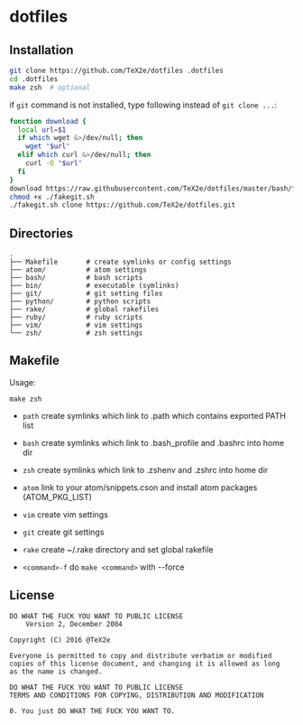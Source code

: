 # dotfiles


Installation
-------------

~~~ bash
git clone https://github.com/TeX2e/dotfiles .dotfiles
cd .dotfiles
make zsh  # optional
~~~

if `git` command is not installed, type following instead of `git clone ...`:

~~~bash
function download {
  local url=$1
  if which wget &>/dev/null; then
    wget "$url"
  elif which curl &>/dev/null; then
    curl -O "$url"
  fi
}
download https://raw.githubusercontent.com/TeX2e/dotfiles/master/bash/fakegit.sh
chmod +x ./fakegit.sh
./fakegit.sh clone https://github.com/TeX2e/dotfiles.git
~~~

Directories
------------

    .
    ├── Makefile       # create symlinks or config settings
    ├── atom/          # atom settings
    ├── bash/          # bash scripts
    ├── bin/           # executable (symlinks)
    ├── git/           # git setting files
    ├── python/        # python scripts
    ├── rake/          # global rakefiles
    ├── ruby/          # ruby scripts
    ├── vim/           # vim settings
    └── zsh/           # zsh settings


Makefile
----------

Usage:

    make zsh

+ `path`
    create symlinks which link to .path which contains exported PATH list

+ `bash`
    create symlinks which link to .bash_profile and .bashrc into home dir

+ `zsh`
    create symlinks which link to .zshenv and .zshrc into home dir

+ `atom`
    link to your atom/snippets.cson
    and install atom packages (ATOM_PKG_LIST)

+ `vim`
    create vim settings

+ `git`
    create git settings

+ `rake`
    create ~/.rake directory and set global rakefile

+ `<command>-f`
    do `make <command>` with --force


License
--------

    DO WHAT THE FUCK YOU WANT TO PUBLIC LICENSE
        Version 2, December 2004

    Copyright (C) 2016 @TeX2e

    Everyone is permitted to copy and distribute verbatim or modified
    copies of this license document, and changing it is allowed as long
    as the name is changed.

    DO WHAT THE FUCK YOU WANT TO PUBLIC LICENSE
    TERMS AND CONDITIONS FOR COPYING, DISTRIBUTION AND MODIFICATION

    0. You just DO WHAT THE FUCK YOU WANT TO.
